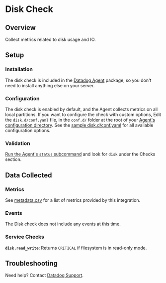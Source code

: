 # Disk Check

## Overview

Collect metrics related to disk usage and IO.

## Setup
### Installation

The disk check is included in the [Datadog Agent][1] package, so you don't need to install anything else on your server.

### Configuration

The disk check is enabled by default, and the Agent collects metrics on all local partitions.
If you want to configure the check with custom options, Edit the `disk.d/conf.yaml` file, in the `conf.d/` folder at the root of your [Agent's configuration directory][2]. See the [sample disk.d/conf.yaml][3] for all available configuration options.

### Validation

[Run the Agent's `status` subcommand][4] and look for `disk` under the Checks section.

## Data Collected
### Metrics

See [metadata.csv][5] for a list of metrics provided by this integration.

### Events
The Disk check does not include any events at this time.

### Service Checks
**`disk.read_write`**:
Returns `CRITICAL` if filesystem is in read-only mode.

## Troubleshooting
Need help? Contact [Datadog Support][6].

[1]: https://app.datadoghq.com/account/settings#agent
[2]: https://docs.datadoghq.com/agent/faq/agent-configuration-files/#agent-configuration-directory
[3]: https://github.com/DataDog/integrations-core/blob/master/disk/datadog_checks/disk/data/conf.yaml.default
[4]: https://docs.datadoghq.com/agent/faq/agent-commands/#agent-status-and-information
[5]: https://github.com/DataDog/integrations-core/blob/master/disk/metadata.csv
[6]: https://docs.datadoghq.com/help
